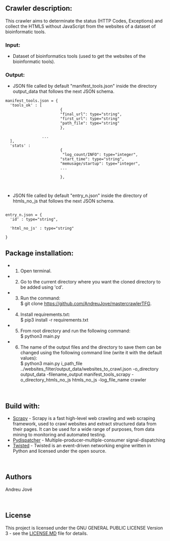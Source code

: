 
## Crawler description:
This crawler aims to determinate the status (HTTP Codes, Exceptions) and collect the HTMLS without JavaScript from the websites of a dataset of bioinformatic tools.<br />

### Input:
- Dataset of bioinformatics tools (used to get the websites of the bioinformatic tools).<br />

### Output:
- JSON file called by default "manifest_tools.json" inside the directory output_data that follows the next JSON schema. 

```
manifest_tools.json = {
  'tools_ok' : [
                        {
                        "final_url": type="string",
                        "first_url": type="string"
                        "path_file": type="string"
                        },

                ...
  ],
  'stats' : 
                        {
                         "log_count/INFO": type="integer",
                        "start_time": type="string",
                        "memusage/startup": type="integer",
                        ...

                        },
                        
        
```

- JSON file called by default "entry_n.json" inside the directory of htmls_no_js that follows the next JSON schema. 

```

entry_n.json = {
  'id' : type="string",
 
  'html_no_js' : type="string"
                        
}
```


## Package installation:

- 1) Open terminal.
- 2) Go to the current directory where you want the cloned directory to be added using 'cd'.
- 3) Run the command: <br />
        $ git clone https://github.com/AndreuJove/mastercrawlerTFG.
- 4) Install requirements.txt: <br />
        $ pip3 install -r requirements.txt
- 5) From root directory and run the following command:<br />
        $ python3 main.py
- 6) The name of the output files and the directory to save them can be changed using the following command line (write it with the default values):<br />
        $ python3 main.py 
        i_path_file ../websites_filter/output_data/websites_to_crawl.json
        -o_directory output_data 
        -filename_output manifest_tools_scrapy
        -o_directory_htmls_no_js htmls_no_js
        -log_file_name crawler
<br />


## Build with:
- [Scrapy](https://docs.scrapy.org/en/latest/) - Scrapy is a fast high-level web crawling and web scraping framework, used to crawl websites and extract structured data from their pages. It can be used for a wide range of purposes, from data mining to monitoring and automated testing.
- [Pydispatcher](https://grass.osgeo.org/grass79/manuals/libpython/pydispatch.html) - Multiple-producer-multiple-consumer signal-dispatching
- [Twisted](https://readthedocs.org/projects/twisted/) - Twisted is an event-driven networking engine written in Python and licensed under the open source.

<br />


## Authors

Andreu Jové

<br />


## License

This project is licensed under the GNU GENERAL PUBLIC LICENSE Version 3 - see the [LICENSE.MD](https://github.com/AndreuJove/mastercrawlerTFG/blob/master/LICENSE.md) file for details.